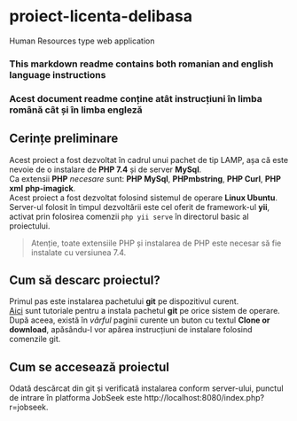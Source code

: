# proiect-licenta-delibasa
Human Resources type web application  
### This markdown readme contains both romanian and english language instructions
### Acest document readme conține atât instrucțiuni în limba română cât și în limba engleză  

## Cerințe preliminare
Acest proiect a fost dezvoltat în cadrul unui pachet de tip LAMP, așa că este nevoie de o instalare de **PHP 7.4** și de server **MySql**.  
Ca extensii **PHP** *necesare* sunt: **PHP MySql**, **PHPmbstring**, **PHP Curl**, **PHP xml** **php-imagick**.  
Acest proiect a fost dezvoltat folosind sistemul de operare **Linux Ubuntu**.  
Server-ul folosit în timpul dezvoltării este cel oferit de framework-ul **yii**, activat prin folosirea comenzii `php yii serve` în directorul basic al proiectului.  
>Atenție, toate extensiile PHP și instalarea de PHP este necesar să fie instalate cu versiunea 7.4.

## Cum să descarc proiectul?
Primul pas este instalarea pachetului **git** pe dispozitivul curent.  
[Aici](https://git-scm.com/book/en/v2/Getting-Started-Installing-Git) sunt tutoriale pentru a instala pachetul **git** pe orice sistem de operare.  
După aceea, există în *vârful* paginii curente un buton cu textul **Clone or download**, apăsându-l vor apărea instrucțiuni de instalare folosind comenzile git.

## Cum se accesează proiectul
Odată descărcat din git și verificată instalarea conform server-ului, punctul de intrare în platforma JobSeek este http://localhost:8080/index.php?r=jobseek.  
